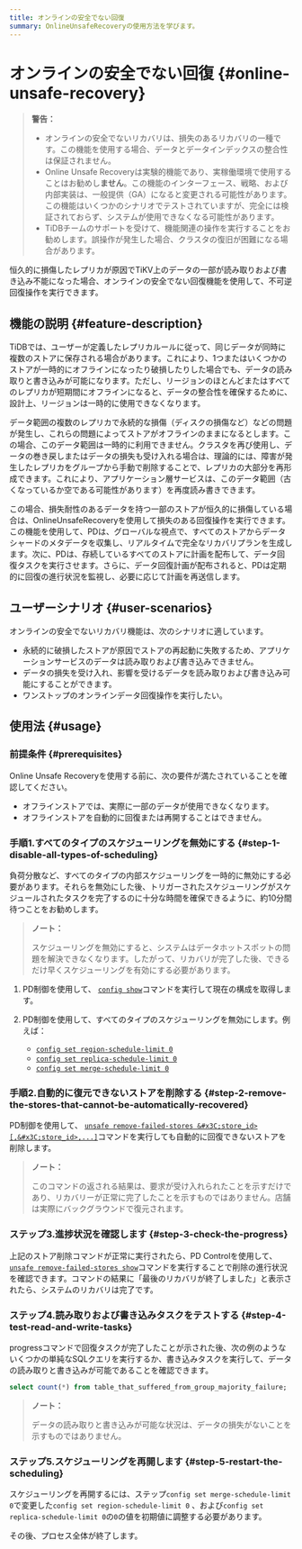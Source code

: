 ```yaml
---
title: オンラインの安全でない回復
summary: OnlineUnsafeRecoveryの使用方法を学びます。
---
```


# オンラインの安全でない回復 {#online-unsafe-recovery}

> **警告：**
>
> -   オンラインの安全でないリカバリは、損失のあるリカバリの一種です。この機能を使用する場合、データとデータインデックスの整合性は保証されません。
> -   Online Unsafe Recoveryは実験的機能であり、実稼働環境で使用することはお勧めし**ません**。この機能のインターフェース、戦略、および内部実装は、一般提供（GA）になると変更される可能性があります。この機能はいくつかのシナリオでテストされていますが、完全には検証されておらず、システムが使用できなくなる可能性があります。
> -   TiDBチームのサポートを受けて、機能関連の操作を実行することをお勧めします。誤操作が発生した場合、クラスタの復旧が困難になる場合があります。

恒久的に損傷したレプリカが原因でTiKV上のデータの一部が読み取りおよび書き込み不能になった場合、オンラインの安全でない回復機能を使用して、不可逆回復操作を実行できます。

## 機能の説明 {#feature-description}

TiDBでは、ユーザーが定義したレプリカルールに従って、同じデータが同時に複数のストアに保存される場合があります。これにより、1つまたはいくつかのストアが一時的にオフラインになったり破損したりした場合でも、データの読み取りと書き込みが可能になります。ただし、リージョンのほとんどまたはすべてのレプリカが短期間にオフラインになると、データの整合性を確保するために、設計上、リージョンは一時的に使用できなくなります。

データ範囲の複数のレプリカで永続的な損傷（ディスクの損傷など）などの問題が発生し、これらの問題によってストアがオフラインのままになるとします。この場合、このデータ範囲は一時的に利用できません。クラスタを再び使用し、データの巻き戻しまたはデータの損失も受け入れる場合は、理論的には、障害が発生したレプリカをグループから手動で削除することで、レプリカの大部分を再形成できます。これにより、アプリケーション層サービスは、このデータ範囲（古くなっているか空である可能性があります）を再度読み書きできます。

この場合、損失耐性のあるデータを持つ一部のストアが恒久的に損傷している場合は、OnlineUnsafeRecoveryを使用して損失のある回復操作を実行できます。この機能を使用して、PDは、グローバルな視点で、すべてのストアからデータシャードのメタデータを収集し、リアルタイムで完全なリカバリプランを生成します。次に、PDは、存続しているすべてのストアに計画を配布して、データ回復タスクを実行させます。さらに、データ回復計画が配布されると、PDは定期的に回復の進行状況を監視し、必要に応じて計画を再送信します。

## ユーザーシナリオ {#user-scenarios}

オンラインの安全でないリカバリ機能は、次のシナリオに適しています。

-   永続的に破損したストアが原因でストアの再起動に失敗するため、アプリケーションサービスのデータは読み取りおよび書き込みできません。
-   データの損失を受け入れ、影響を受けるデータを読み取りおよび書き込み可能にすることができます。
-   ワンストップのオンラインデータ回復操作を実行したい。

## 使用法 {#usage}

### 前提条件 {#prerequisites}

Online Unsafe Recoveryを使用する前に、次の要件が満たされていることを確認してください。

-   オフラインストアでは、実際に一部のデータが使用できなくなります。
-   オフラインストアを自動的に回復または再開することはできません。

### 手順1.すべてのタイプのスケジューリングを無効にする {#step-1-disable-all-types-of-scheduling}

負荷分散など、すべてのタイプの内部スケジューリングを一時的に無効にする必要があります。それらを無効にした後、トリガーされたスケジューリングがスケジュールされたタスクを完了するのに十分な時間を確保できるように、約10分間待つことをお勧めします。

> **ノート：**
>
> スケジューリングを無効にすると、システムはデータホットスポットの問題を解決できなくなります。したがって、リカバリが完了した後、できるだけ早くスケジューリングを有効にする必要があります。

1.  PD制御を使用して、 [`config show`](/pd-control.md#config-show--set-option-value--placement-rules)コマンドを実行して現在の構成を取得します。
2.  PD制御を使用して、すべてのタイプのスケジューリングを無効にします。例えば：

    -   [`config set region-schedule-limit 0`](/pd-control.md#config-show--set-option-value--placement-rules)
    -   [`config set replica-schedule-limit 0`](/pd-control.md#config-show--set-option-value--placement-rules)
    -   [`config set merge-schedule-limit 0`](/pd-control.md#config-show--set-option-value--placement-rules)

### 手順2.自動的に復元できないストアを削除する {#step-2-remove-the-stores-that-cannot-be-automatically-recovered}

PD制御を使用して、 [`unsafe remove-failed-stores &#x3C;store_id>[,&#x3C;store_id>,...]`](/pd-control.md#unsafe-remove-failed-stores-store-ids--show--history)コマンドを実行しても自動的に回復できないストアを削除します。

> **ノート：**
>
> このコマンドの返される結果は、要求が受け入れられたことを示すだけであり、リカバリーが正常に完了したことを示すものではありません。店舗は実際にバックグラウンドで復元されます。

### ステップ3.進捗状況を確認します {#step-3-check-the-progress}

上記のストア削除コマンドが正常に実行されたら、PD Controlを使用して、 [`unsafe remove-failed-stores show`](/pd-control.md#config-show--set-option-value--placement-rules)コマンドを実行することで削除の進行状況を確認できます。コマンドの結果に「最後のリカバリが終了しました」と表示されたら、システムのリカバリは完了です。

### ステップ4.読み取りおよび書き込みタスクをテストする {#step-4-test-read-and-write-tasks}

progressコマンドで回復タスクが完了したことが示された後、次の例のようないくつかの単純なSQLクエリを実行するか、書き込みタスクを実行して、データの読み取りと書き込みが可能であることを確認できます。

```sql
select count(*) from table_that_suffered_from_group_majority_failure;
```

> **ノート：**
>
> データの読み取りと書き込みが可能な状況は、データの損失がないことを示すものではありません。

### ステップ5.スケジューリングを再開します {#step-5-restart-the-scheduling}

スケジューリングを再開するには、ステップ`config set merge-schedule-limit 0`で変更した`config set region-schedule-limit 0` 、および`config set replica-schedule-limit 0`の`0`の値を初期値に調整する必要があります。

その後、プロセス全体が終了します。
